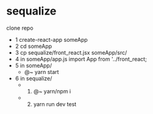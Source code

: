 # sequalize
clone repo 
*  1 create-react-app  someApp
*  2 cd someApp
*  3 cp sequalize/front_react.jsx someApp/src/
*  4 in someApp/app.js import App from '../front_react;
*  5 in someApp/ 
   - @~ yarn start
*  6 in sequalize/ 
     - 1) @~ yarn/npm i 
     - 2) yarn run dev 
test
